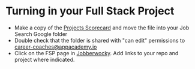 # Turning in your Full Stack Project 
- Make a copy of the [Projects Scorecard][fsp-scorecard] and move the file into your Job Search Google folder
- Double check that the folder is shared with "can edit" permissions to  career-coaches@appacademy.io
- Click on the FSP page in [Jobberwocky][jobberwocky]. Add links to your repo and project where indicated.

[fsp-scorecard]: https://docs.google.com/a/appacademy.io/spreadsheets/d/1MY1K-_kXYrS-7K_XFYkJs-U8kL-mDnYY3lQIw-IgIm0/edit?usp=sharing
[jobberwocky]: http://progress.appacademy.io/me/jobberwocky
